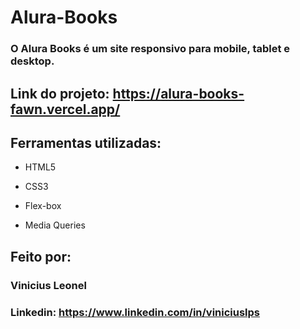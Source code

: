 # Alura-Books

### O Alura Books é um site responsivo para mobile, tablet e desktop. 

## Link do projeto: https://alura-books-fawn.vercel.app/


## Ferramentas utilizadas:

* HTML5

* CSS3

* Flex-box

* Media Queries

## Feito por:

### Vinicius Leonel

### Linkedin: https://www.linkedin.com/in/viniciuslps
